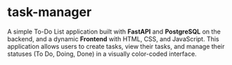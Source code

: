 # task-manager

A simple To-Do List application built with **FastAPI** and **PostgreSQL** on the backend, and a dynamic **Frontend** with HTML, CSS, and JavaScript. This application allows users to create tasks, view their tasks, and manage their statuses (To Do, Doing, Done) in a visually color-coded interface.
